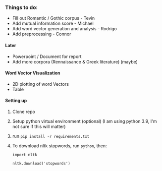 ### Things to do: 
- Fill out Romantic / Gothic corpus - Tevin 
- Add mutual information score - Michael
- Add word vector generation and analysis - Rodrigo
- Add preprocessing - Connor 


#### Later 
- Powerpoint / Document for report
- Add more corpora (Rennaissance & Greek literature) (maybe)


#### Word Vector Visualization
- 2D plotting of word Vectors
- Table 


#### Setting up 
1. Clone repo
2. Setup python virtual environment (optional) (I am using python 3.9, I'm not sure if this will matter)
3. run `pip install -r requirements.txt` 
4. To download nltk stopwords, run `python`, then: 

    `import nltk` 
    
    `nltk.download('stopwords')` 
